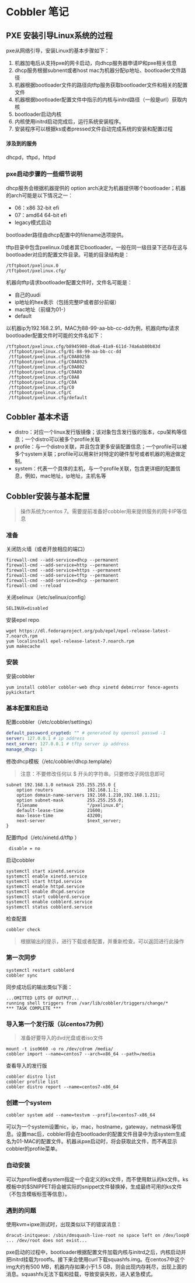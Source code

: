 # Cobbler 笔记

## PXE 安装引导Linux系统的过程

pxe从网络引导，安装Linux的基本步骤如下：

1. 机器加电后从支持pxe的网卡启动，向dhcp服务器申请IP和pxe相关信息
2. dhcp服务根据subnent或者host mac为机器分配ip地址、bootloader文件路径
3. 机器根据bootloader文件的路径向tftp服务获取bootloader文件和相关的配置文件
4. 机器根据bootloader配置文件中指示的内核与initrd路径（一般是url）获取内核
5. bootloader启动内核
6. 内核使用initrd启动完成后，运行系统安装程序。
7. 安装程序可以根据ks或者pressed文件自动完成系统的安装和配置过程

#### 涉及到的服务

dhcpd，tftpd，httpd

### pxe启动步骤的一些细节说明

dhcp服务会根据机器提供的 option arch决定为机器提供哪个bootloader；机器的arch可能是以下情况之一：

- 06：x86 32-bit efi
- 07：amd64 64-bit efi
- legacy模式启动

bootloader路径由dhcp配置中的filename选项提供。

tftp目录中包含pxelinux.0或者其它bootloader。一般在同一级目录下还存在这与bootloader对应的配置文件目录。可能的目录结构是：

```shell
/tftpboot/pxelinux.0
/tftpboot/pxelinux.cfg/
```

机器向tftp请求bootloader配置文件时，文件名可能是：

- 自己的uudi
- ip地址的hex表示（包括完整IP或者部分前缀）
- mac地址（前缀为01-）
- default

以机器ip为192.168.2.91，MAC为88-99-aa-bb-cc-dd为例，机器向tftp请求bootloader配置文件时可能的文件名如下：

```shell
/tftpboot/pxelinux.cfg/b8945908-d6a6-41a9-611d-74a6ab80b83d
 /tftpboot/pxelinux.cfg/01-88-99-aa-bb-cc-dd
 /tftpboot/pxelinux.cfg/C0A8025B
 /tftpboot/pxelinux.cfg/C0A8025
 /tftpboot/pxelinux.cfg/C0A802
 /tftpboot/pxelinux.cfg/C0A80
 /tftpboot/pxelinux.cfg/C0A8
 /tftpboot/pxelinux.cfg/C0A
 /tftpboot/pxelinux.cfg/C0
 /tftpboot/pxelinux.cfg/C
 /tftpboot/pxelinux.cfg/default
```

## Cobbler 基本术语

- distro：对应一个linux发行版镜像；该对象包含发行版的版本，cpu架构等信息；一个distro可以被多个profile关联
- profile：与一个distro关联，并且包含更多安装配置信息；一个profile可以被多个system关联；profile可以用来针对特定的硬件型号或者机器的用途做定制。
- system：代表一个具体的主机，与一个profile关联，包含更详细的配置信息，例如，mac地址，ip地址，主机名等

## Cobbler安装与基本配置

> 操作系统为centos 7。需要提前准备好cobbler用来提供服务的网卡IP等信息

### 准备

关闭防火墙（或者开放相应的端口）

```shell
firewall-cmd --add-service=dhcp --permanent 
firewall-cmd --add-service=http --permanent 
firewall-cmd --add-service=https --permanent 
firewall-cmd --add-service=tftp --permanent 
firewall-cmd --add-service=dhcp --permanent
firewall-cmd --reload
```

关闭selinux（/etc/selinux/config）

```shell
SELINUX=disabled
```

安装epel repo

```shell
wget https://dl.fedoraproject.org/pub/epel/epel-release-latest-7.noarch.rpm
yum localinstall epel-release-latest-7.noarch.rpm 
yum makecache 
```

### 安装

安装cobbler

```shell
yum install cobbler cobbler-web dhcp xinetd debmirror fence-agents pykickstart
```

### 基本配置和启动

配置cobbler（/etc/cobbler/settings）

```yaml
default_password_crypted: "" # generated by openssl passwd -1
server: 127.0.0.1 # ip address
next_server: 127.0.0.1 # tftp server ip address
manage_dhcp: 1
```

修改dhcp模板（/etc/cobbler/dhcp.template）

> 注意：不要修改任何以 $ 开头的字符串。只要修改子网信息即可

```nginx
subnet 192.168.1.0 netmask 255.255.255.0 {
    option routers             192.168.1.1;
    option domain-name-servers 192.168.1.210,192.168.1.211;
    option subnet-mask         255.255.255.0;
    filename                   "/pxelinux.0";
    default-lease-time         21600;
    max-lease-time             43200;
    next-server                $next_server;
}
```

配置tftpd（/etc/xinetd.d/tftp ）

```nginx
 disable = no
```

启动cobbler

```shell
systemctl start xinetd.service
systemctl enable xinetd.service
systemctl start httpd.service
systemctl enable httpd.service
systemctl enable dhcpd.service
systemctl start cobblerd.service
systemctl enable cobblerd.service
systemctl status cobblerd.service
```

检查配置

```shell
cobbler check
```

> 根据输出的提示，进行下载或者配置，并重新检查。可以返回进行此操作

### 第一次同步

```shell
systemctl restart cobblerd
cobbler sync
```

同步成功后的输出类似下面：

```shell
...OMITTED LOTS OF OUTPUT...
running shell triggers from /var/lib/cobbler/triggers/change/*
*** TASK COMPLETE ***
```

### 导入第一个发行版（以centos7为例）

> 准备好要导入的dvd光盘或者iso文件

```shell
mount -t iso9660 -o ro /dev/cdrom /media/
cobbler import --name=centos7 --arch=x86_64 --path=/media
```

查看导入的发行版

```shell
cobbler distro list
cobbler profile list
cobbler distro report --name=centos7-x86_64
```

### 创建一个system

```shell
cobbler system add --name=testvm --profile=centos7-x86_64
```

可以为一个system设置nic，ip，mac，hostname，gateway，netmask等信息。设置mac后，cobbler将会在bootloader的配置文件目录中为该system生成名为01-MAC的配置文件。机器从pxe启动时，将会获取此文件，而不再显示cobbler的profile菜单。

### 自动安装

可以为profile或者system指定一个自定义的ks文件，而不使用默认的ks文件。ks模板中的$SNIPPET将会被实际的snippet文件替换掉，生成最终可用的ks文件（不包含模板标签等信息）。

### 遇到的问题

使用kvm+ipxe测试时，出现类似以下的错误消息：

```shell
dracut-initqueue: /sbin/dmsquash-live-root no space left on /dev/loop0
... /dev/root does not exist...
```

pxe启动的过程中，bootloader根据配置文件加载内核与initrd之后，内核启动并把initrd挂载为rootfs。接下来会使用curl下载squashfs.img。在centos7中这个img大约有500 MB，机器内存如果小于1.5 GB，则会出现内存耗尽，出现上面的消息。squashfs无法下载和挂载，导致安装失败，进入紧急模式。